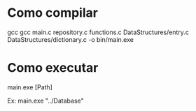 # Como compilar
gcc gcc main.c repository.c functions.c DataStructures/entry.c DataStructures/dictionary.c -o bin/main.exe

# Como executar
main.exe [Path] 

Ex: main.exe "../Database"
